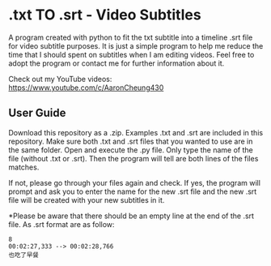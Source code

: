 # .txt TO .srt - Video Subtitles
A program created with python to fit the txt subtitle into a timeline .srt file for video subtitle purposes. It is just a simple program to help me reduce the time that I should spent on subtitles when I am editing videos. Feel free to adopt the program or contact me for further information about it.

Check out my YouTube videos:
https://www.youtube.com/c/AaronCheung430

## User Guide
Download this repository as a .zip. Examples .txt and .srt are included in this repository. Make sure both .txt and .srt files that you wanted to use are in the same folder.
Open and execute the .py file. Only type the name of the file (without .txt or .srt). Then the program will tell are both lines of the files matches.

If not, please go through your files again and check.
If yes, the program will prompt and ask you to enter the name for the new .srt file and the new .srt file will be created with your new subtitles in it.


\*Please be aware that there should be an empty line at the end of the .srt file. As .srt format are as follow:

```text
8
00:02:27,333 --> 00:02:28,766
也吃了早餐

```
